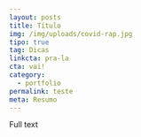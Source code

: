 ```yaml
---
layout: posts
title: Título
img: /img/uploads/covid-rap.jpg
tipo: true
tag: Dicas
linkcta: pra-la
cta: vai!
category:
  - portfolio
permalink: teste
meta: Resumo
---
```

Full text